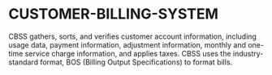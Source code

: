 # CUSTOMER-BILLING-SYSTEM
CBSS gathers, sorts, and verifies customer account information, including usage data, payment information, adjustment information, monthly and one-time service charge information, and applies taxes. CBSS uses the industry-standard format, BOS (Billing Output Specifications) to format bills.
